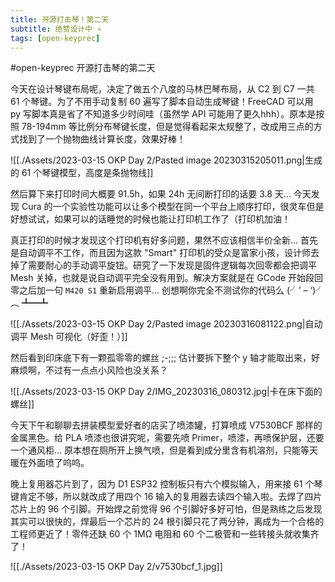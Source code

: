 ```yaml
---
title: 开源打击琴！第二天
subtitle: 绝赞设计中 ⭐️
tags: [open-keyprec]
---
```


#open-keyprec 开源打击琴的第二天

今天在设计琴键布局呢，决定了做五个八度的马林巴琴布局，从 C2 到 C7 一共 61 个琴键。为了不用手动复制 60 遍写了脚本自动生成琴键！FreeCAD 可以用 py 写脚本真是省了不知道多少时间哇（虽然学 API 可能用了更久hhh）。原本是按照 78-194mm 等比例分布琴键长度，但是觉得看起来太规整了，改成用三点的方式找到了一个抛物曲线计算长度，效果好棒！

![[./Assets/2023-03-15 OKP Day 2/Pasted image 20230315205011.png|生成的 61 个琴键模型，高度是条抛物线]]

然后算下来打印时间大概要 91.5h，如果 24h 无间断打印的话要 3.8 天... 今天发现 Cura 的一个实验性功能可以让多个模型在同一个平台上顺序打印，很灵车但是好想试试，如果可以的话睡觉的时候也能让打印机工作了（打印机加油！

真正打印的时候才发现这个打印机有好多问题，果然不应该相信半价全新... 首先是自动调平不工作，而且因为这款 "Smart" 打印机的受众是富家小孩，设计师去掉了需要耐心的手动调平旋钮。研究了一下发现是固件逻辑每次回零都会把调平 Mesh 关掉，也就是说自动调平完全没有用到。解决方案就是在 GCode 开始段回零之后加一句 `M420 S1` 重新启用调平... 创想啊你完全不测试你的代码么 (╯’ – ‘)╯︵ ┻━┻

![[./Assets/2023-03-15 OKP Day 2/Pasted image 20230316081122.png|自动调平 Mesh 可视化（好歪！）]]

然后看到印床底下有一颗孤零零的螺丝 ;-;;; 估计要拆下整个 y 轴才能取出来，好麻烦啊，不过有一点点小风险也没关系？

![[./Assets/2023-03-15 OKP Day 2/IMG_20230316_080312.jpg|卡在床下面的螺丝]]

今天下午和聊聊去拼装模型爱好者的店买了喷漆罐，打算喷成 V7530BCF 那样的金属黑色。给 PLA 喷漆也很讲究呢，需要先喷 Primer，喷漆，再喷保护层，还要一个通风柜... 原本想在厕所开上换气喷，但是看到成分里含有机溶剂，只能等天暖在外面喷了呜呜。

晚上复用器芯片到了，因为 D1 ESP32 控制板只有六个模拟输入，用来接 61 个琴键肯定不够，所以就改成了用四个 16 输入的复用器去读四个输入啦。去焊了四片芯片上的 96 个引脚。开始焊之前觉得 96 个引脚好多好可怕，但是熟练之后发现其实可以很快的，焊最后一个芯片的 24 根引脚只花了两分钟，离成为一个合格的工程师更近了！零件还缺 60 个 1MΩ 电阻和 60 个二极管和一些转接头就收集齐了！

![[./Assets/2023-03-15 OKP Day 2/v7530bcf_1.jpg]]